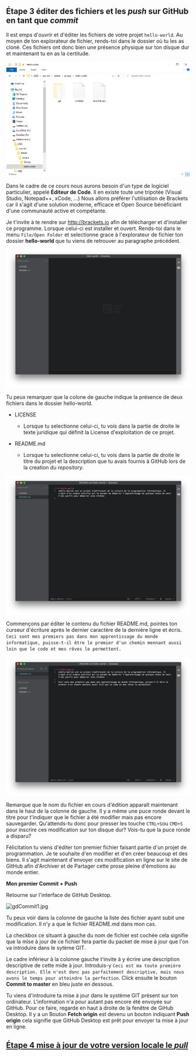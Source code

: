 ## **Étape 3** éditer des fichiers et les *push* sur GitHub en tant que *commit*

Il est emps d'ouvrir et d'éditer les fichiers de votre projet `hello-world`. Au moyen de ton explorateur de fichier, rends-toi dans le dossier où tu les as cloné. Ces fichiers ont donc bien une présence physique sur ton disque dur et maintenant tu en as la certitude.

![folder.PNG](./images/folder.PNG)

Dans le cadre de ce cours nous aurons besoin d'un type de logiciel particulier, appelé **Éditeur de Code**. Il en existe toute une tripotée (Visual Studio, Notepad++, xCode, ...) Nous allons préférer l'utilisation de Brackets car il s'agit d'une solution moderne, efficace et Open Source bénéficiant d'une communauté active et compétante.

Je t'invite à te rendre sur http://brackets.io afin de télécharger et d'installer ce programme. Lorsque celui-ci est installer et ouvert. Rends-toi dans le menu `File/Open Folder` et selectionne grace à l'explorateur de fichier ton dossier **hello-world** que tu viens de retrouver au paragraphe précédent.

![Brackets.jpg](./images/Brackets.jpg)

Tu peux remarquer que la colone de gauche indique la présence de deux fichiers dans le dossier hello-world. 

- LICENSE
  
  - Lorsque tu selectionne celui-ci, tu vois dans la partie de droite le texte juridique qui définit la License d'exploitation de ce projet.

- README.md
  
  - Lorsque tu selectionne celui-ci, tu vois dans la partie de droite le titre du projet et la description que tu avais fournis à GitHub lors de la creation du *repository*.

![BracketsEdit.jpg](./images/BracketsEdit.jpg)

Commençons par éditer le contenu du fichier README.md, pointes ton curseur d'écriture après le dernier caractère de la dernière ligne et écris. `Ceci sont mes premiers pas dans mon apprentissage du monde informatique, puisse-t-il être le premier d'un chemin mennant aussi loin que le code et mes rêves le permettent.`

![white and black train on track during daytime](./images/BracketsEdited.jpg "Ryan Shultis")

Remarque que le nom du fichier en cours d'édition apparaît maintenant dans le haut de la colonne de gauche. Il y a même une puce ronde devant le titre pour t'indiquer que le fichier à été modifier mais pas encore sauvegarder.  Qu'attends-tu donc pour presser les touche `CTRL+S`ou `CMD+S` pour inscrire ces modification sur ton disque dur? Vois-tu que la puce ronde a disparu?

Félicitation tu viens d'éditer ton premier fichier faisant partie d'un projet de programmation. Je te souhaite d'en modifier et d'en créer beaucoup et des biens. Il s'agit maintenant d'envoyer ces modification en ligne sur le site de GitHub afin d'Archiver et de Partager cette prose pleine d'émotions au monde entier.

**Mon premier Commit + Push**

Retourne sur l'interface de GitHub Desktop.

![gdCommit1.jpg](/Users/ogre/works/20-21/Tutoriels/Github/images/gdCommit1.jpg)

Tu peux voir dans la colonne de gauche la liste des fichier ayant subit une modification. Il n'y a que le fichier README.md dans mon cas. 

La checkbox ce situant à gauche du nom de fichier est cochée cela signifie que la mise à jour de ce fichier fera partie du packet de mise à jour que l'on va introduire dans le sytème GIT.

Le cadre inférieur à la colonne gauche t'invite à y écrire une description descriptive de cette mide à jour. Introduis-y `Ceci est ma toute première description. Elle n'est donc pas parfaitement descriptive, mais nous avons le temps pour atteindre la perfection`. Click ensuite le bouton **Commit to master** en bleu juste en dessous. 

Tu viens d'introduire ta mise à jour dans le système GIT présent sur ton ordinateur. L'information n'a pour autant pas encore été envoyée sur GitHub. Pour ce faire, regarde en haut à droite de la fenêtre de GiHub Desktop. Il y a un Bouton **Fetch origin** est devenu un bouton indiquant **Push origin** cela signifie que GitHub Desktop est prêt pour envoyer ta mise à jour en ligne.

## [**Étape 4** mise à jour de votre version locale le *pull*](./pull.md)
